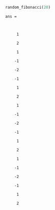 

```python
random_fibonacci(20)
```




    ans =
    
         1
         2
         1
        -1
        -2
        -1
         1
         2
         1
        -1
        -2
        -1
         1
         2
         1
        -1
        -2
        -1
         1
         2




```python

```
